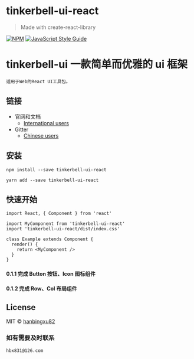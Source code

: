 <!--
 * @Author: your name
 * @Date: 2021-12-13 14:52:54
 * @LastEditTime: 2021-12-23 09:45:22
 * @LastEditors: Please set LastEditors
 * @Description: 打开koroFileHeader查看配置 进行设置: https://github.com/OBKoro1/koro1FileHeader/wiki/%E9%85%8D%E7%BD%AE
 * @FilePath: /hxreact/README.md
-->
# tinkerbell-ui-react

> Made with create-react-library

[![NPM](https://img.shields.io/npm/v/tinkerbell-ui-react.svg)](https://www.npmjs.com/package/tinkerbell-ui-react) [![JavaScript Style Guide](https://img.shields.io/badge/code_style-standard-brightgreen.svg)](https://standardjs.com)

# tinkerbell-ui 一款简单而优雅的 ui 框架


```
适用于Web的React UI工具包。
```
## 链接
- 官网和文档
  - [International users](http://tinkerbell.top)
- Gitter
  - [Chinese users](https://github.com/hanbingxu82/tinkerbell-ui-react)

## 安装
```shell
npm install --save tinkerbell-ui-react

yarn add --save tinkerbell-ui-react
```

## 快速开始

```tsx
import React, { Component } from 'react'

import MyComponent from 'tinkerbell-ui-react'
import 'tinkerbell-ui-react/dist/index.css'

class Example extends Component {
  render() {
    return <MyComponent />
  }
}
```

#### 0.1.1 完成 Button 按钮、Icon 图标组件

#### 0.1.2 完成 Row、Col 布局组件


## License

MIT © [hanbingxu82](https://github.com/hanbingxu82)



### 如有需要及时联系

```
hbx831@126.com
```